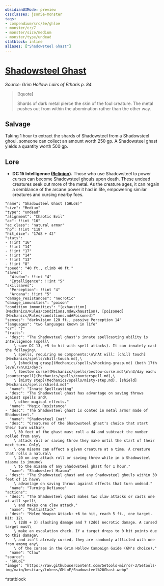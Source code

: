 ```yaml
---
obsidianUIMode: preview
cssclasses: json5e-monster
tags:
- compendium/src/5e/ghloe
- monster/cr/7
- monster/size/medium
- monster/type/undead
statblock: inline
aliases: ["Shadowsteel Ghast"]
---
```

# [Shadowsteel Ghast](Mechanics\bestiary\undead/shadowsteel-ghast-ghloe.md)
*Source: Grim Hollow: Lairs of Etharis p. 84*  

> [!quote]  
> 
> Shards of dark metal pierce the skin of the foul creature. The metal pushes out from within the abomination rather than the other way.

## Salvage

Taking 1 hour to extract the shards of Shadowsteel from a Shadowsteel ghoul, someone can collect an amount worth 250 gp. A Shadowsteel ghast yields a quantity worth 500 gp.

## Lore

- **DC 15 Intelligence ([Religion](Mechanics/Rules/skills.md#Religion)).** Those who use Shadowsteel to power curses can become Shadowsteel ghouls upon death. These undead creatures seek out more of the metal. As the creature ages, it can regain a semblance of the arcane power it had in life, empowering similar creatures and cursing nearby foes.  

```statblock
"name": "Shadowsteel Ghast (GHLoE)"
"size": "Medium"
"type": "undead"
"alignment": "Chaotic Evil"
"ac": !!int "16"
"ac_class": "natural armor"
"hp": !!int "118"
"hit_dice": "17d8 + 42"
"stats":
- !!int "16"
- !!int "14"
- !!int "17"
- !!int "14"
- !!int "13"
- !!int "8"
"speed": "40 ft., climb 40 ft."
"saves":
  "Wisdom": !!int "4"
  "Intelligence": !!int "5"
"skillsaves":
  "Perception": !!int "4"
  "Arcana": !!int "5"
"damage_resistances": "necrotic"
"damage_immunities": "poison"
"condition_immunities": "[exhaustion](Mechanics/Rules/conditions.md#Exhaustion), [poisoned](Mechanics/Rules/conditions.md#Poisoned)"
"senses": "darkvision 120 ft., passive Perception 14"
"languages": "two languages known in life"
"cr": "7"
"traits":
- "desc": "The Shadowsteel ghast's innate spellcasting ability is Intelligence (spell\
    \ save DC 13, +5 to hit with spell attacks). It can innately cast the following\
    \ spells, requiring no components:\n\nAt will: [chill touch](Mechanics/spells/chill-touch.md),\
    \ [shocking grasp](Mechanics/spells/shocking-grasp.md) (both 17th level)\n\n2/day:\
    \ [bestow curse](Mechanics/spells/bestow-curse.md)\n\n3/day each: [counterspell](Mechanics/spells/counterspell.md),\
    \ [misty step](Mechanics/spells/misty-step.md), [shield](Mechanics/spells/shield.md)"
  "name": "Innate Spellcasting"
- "desc": "The Shadowsteel ghast has advantage on saving throws against spells and\
    \ other magical effects."
  "name": "Magic Resistance"
- "desc": "The Shadowsteel ghast is coated in metal armor made of Shadowsteel."
  "name": "Shadowsteel Coat"
- "desc": "Creatures of the Shadowsteel ghast's choice that start their turn within\
    \ 30 feet of the ghast must roll a d4 and subtract the number rolled from any\
    \ attack roll or saving throw they make until the start of their next turn. Only\
    \ one miasma can affect a given creature at a time. A creature that rolls a natural\
    \ 20 on any attack roll or saving throw while in a Shadowsteel miasma is immune\
    \ to the miasma of any Shadowsteel ghast for 1 hour."
  "name": "Shadowsteel Miasma"
- "desc": "The Shadowsteel ghast and any Shadowsteel ghouls within 30 feet of it have\
    \ advantage on saving throws against effects that turn undead."
  "name": "Turning Defiance"
"actions":
- "desc": "The Shadowsteel ghast makes two claw attacks or casts one at-will spell\
    \ and makes one claw attack."
  "name": "Multiattack"
- "desc": "Melee Weapon Attack: +6 to hit, reach 5 ft., one target. Hit: 12\
    \ (2d8 + 3) slashing damage and 7 (2d6) necrotic damage. A cursed target must\
    \ make an escalation check. If a target drops to 0 hit points due to this damage\
    \ and isn't already cursed, they are randomly afflicted with one from among any\
    \ of the curses in the Grim Hollow Campaign Guide (GM's choice)."
  "name": "Claw"
"source":
- "GHLoE"
"image": "https://raw.githubusercontent.com/5etools-mirror-3/5etools-img/main/bestiary/tokens/GHLoE/Shadowsteel%20Ghast.webp"
```
^statblock